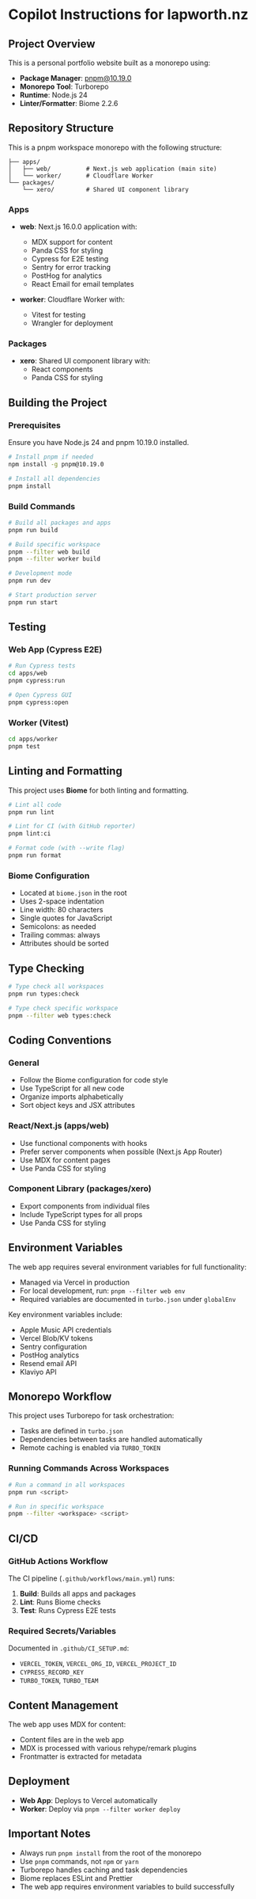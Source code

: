 # Copilot Instructions for lapworth.nz

## Project Overview

This is a personal portfolio website built as a monorepo using:
- **Package Manager**: pnpm@10.19.0
- **Monorepo Tool**: Turborepo
- **Runtime**: Node.js 24
- **Linter/Formatter**: Biome 2.2.6

## Repository Structure

This is a pnpm workspace monorepo with the following structure:

```
├── apps/
│   ├── web/          # Next.js web application (main site)
│   └── worker/       # Cloudflare Worker
└── packages/
    └── xero/         # Shared UI component library
```

### Apps

- **web**: Next.js 16.0.0 application with:
  - MDX support for content
  - Panda CSS for styling
  - Cypress for E2E testing
  - Sentry for error tracking
  - PostHog for analytics
  - React Email for email templates
  
- **worker**: Cloudflare Worker with:
  - Vitest for testing
  - Wrangler for deployment

### Packages

- **xero**: Shared UI component library with:
  - React components
  - Panda CSS for styling

## Building the Project

### Prerequisites

Ensure you have Node.js 24 and pnpm 10.19.0 installed.

```bash
# Install pnpm if needed
npm install -g pnpm@10.19.0

# Install all dependencies
pnpm install
```

### Build Commands

```bash
# Build all packages and apps
pnpm run build

# Build specific workspace
pnpm --filter web build
pnpm --filter worker build

# Development mode
pnpm run dev

# Start production server
pnpm run start
```

## Testing

### Web App (Cypress E2E)

```bash
# Run Cypress tests
cd apps/web
pnpm cypress:run

# Open Cypress GUI
pnpm cypress:open
```

### Worker (Vitest)

```bash
cd apps/worker
pnpm test
```

## Linting and Formatting

This project uses **Biome** for both linting and formatting.

```bash
# Lint all code
pnpm run lint

# Lint for CI (with GitHub reporter)
pnpm lint:ci

# Format code (with --write flag)
pnpm run format
```

### Biome Configuration

- Located at `biome.json` in the root
- Uses 2-space indentation
- Line width: 80 characters
- Single quotes for JavaScript
- Semicolons: as needed
- Trailing commas: always
- Attributes should be sorted

## Type Checking

```bash
# Type check all workspaces
pnpm run types:check

# Type check specific workspace
pnpm --filter web types:check
```

## Coding Conventions

### General
- Follow the Biome configuration for code style
- Use TypeScript for all new code
- Organize imports alphabetically
- Sort object keys and JSX attributes

### React/Next.js (apps/web)
- Use functional components with hooks
- Prefer server components when possible (Next.js App Router)
- Use MDX for content pages
- Use Panda CSS for styling

### Component Library (packages/xero)
- Export components from individual files
- Include TypeScript types for all props
- Use Panda CSS for styling

## Environment Variables

The web app requires several environment variables for full functionality:
- Managed via Vercel in production
- For local development, run: `pnpm --filter web env`
- Required variables are documented in `turbo.json` under `globalEnv`

Key environment variables include:
- Apple Music API credentials
- Vercel Blob/KV tokens
- Sentry configuration
- PostHog analytics
- Resend email API
- Klaviyo API

## Monorepo Workflow

This project uses Turborepo for task orchestration:
- Tasks are defined in `turbo.json`
- Dependencies between tasks are handled automatically
- Remote caching is enabled via `TURBO_TOKEN`

### Running Commands Across Workspaces

```bash
# Run a command in all workspaces
pnpm run <script>

# Run in specific workspace
pnpm --filter <workspace> <script>
```

## CI/CD

### GitHub Actions Workflow

The CI pipeline (`.github/workflows/main.yml`) runs:
1. **Build**: Builds all apps and packages
2. **Lint**: Runs Biome checks
3. **Test**: Runs Cypress E2E tests

### Required Secrets/Variables

Documented in `.github/CI_SETUP.md`:
- `VERCEL_TOKEN`, `VERCEL_ORG_ID`, `VERCEL_PROJECT_ID`
- `CYPRESS_RECORD_KEY`
- `TURBO_TOKEN`, `TURBO_TEAM`

## Content Management

The web app uses MDX for content:
- Content files are in the web app
- MDX is processed with various rehype/remark plugins
- Frontmatter is extracted for metadata

## Deployment

- **Web App**: Deploys to Vercel automatically
- **Worker**: Deploy via `pnpm --filter worker deploy`

## Important Notes

- Always run `pnpm install` from the root of the monorepo
- Use `pnpm` commands, not `npm` or `yarn`
- Turborepo handles caching and task dependencies
- Biome replaces ESLint and Prettier
- The web app requires environment variables to build successfully
